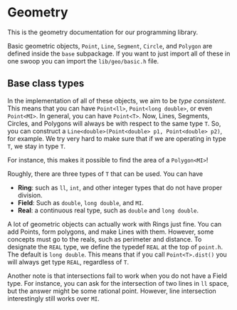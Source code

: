 # Geometry

This is the geometry documentation for our programming library.

Basic geometric objects, `Point`, `Line`, `Segment`, `Circle`, and `Polygon` are defined inside
the `base` subpackage. If you want to just import all of these in one swoop you can import the `lib/geo/basic.h` file.

## Base class types

In the implementation of all of these objects, we aim to be *type consistent*. This means that
you can have `Point<ll>`, `Point<long double>`, or even `Point<MI>`. In general, you can have
`Point<T>`. Now, Lines, Segments, Circles, and Polygons will always be with respect to the same
type `T`. So, you can construct a `Line<double>(Point<double> p1, Point<double> p2)`, for
example. We try very hard to make sure that if we are operating in type `T`, we stay in type `T`.

For instance, this makes it possible to find the area of a `Polygon<MI>`!

Roughly, there are three types of `T` that can be used. You can have
* **Ring**: such as `ll`, `int`, and other integer types that do not have proper division.
* **Field**: Such as `double`, `long double`, and `MI`.
* **Real**: a continuous real type, such as `double` and `long double`.

A lot of geometric objects can actually work with Rings just fine. You can add Points, form polygons,
and make Lines with them. However, some concepts must go to the reals, such as perimeter and distance.
To designate the `REAL` type, we define the typedef `REAL` at the top of `point.h`. The default is
`long double`. This means that if you call `Point<T>.dist()` you will always get type `REAL`,
regardless of `T`.

Another note is that intersections fail to work when you do not have a Field type. For instance,
you can ask for the intersection of two lines in `ll` space, but the answer might be
some rational point. However, line intersection interestingly still works over `MI`.
